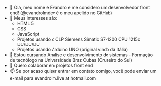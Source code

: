 - 👋 Olá, meu nome é Evandro e me considero um desenvolvedor front end! (@evandrolmdev é o meu apelido no GitHub)
- 👀 Meus interesses são:
  - HTML 5
  - CSS
  - JavaScript
  - Projetos usando o CLP Siemens Simatic S7-1200 CPU 1215c DC/DC/DC
  - Projetos usando Arduino UNO (original vindo da Itália)
- 🌱 Estou cursando Análise e desenvolvimento de sistemas - Formação de tecnólogo na Universidade Braz Cubas (Cruzeiro do Sul)
- 💞️ Quero colaborar em projetos front end 
- 📫 Se por acaso quiser entrar em contato comigo, você pode enviar um e-mail para evandrolm.live at hotmail.com

<!---
evandrolmdev/evandrolmdev is a ✨ special ✨ repository because its `README.md` (this file) appears on your GitHub profile.
You can click the Preview link to take a look at your changes.
--->
